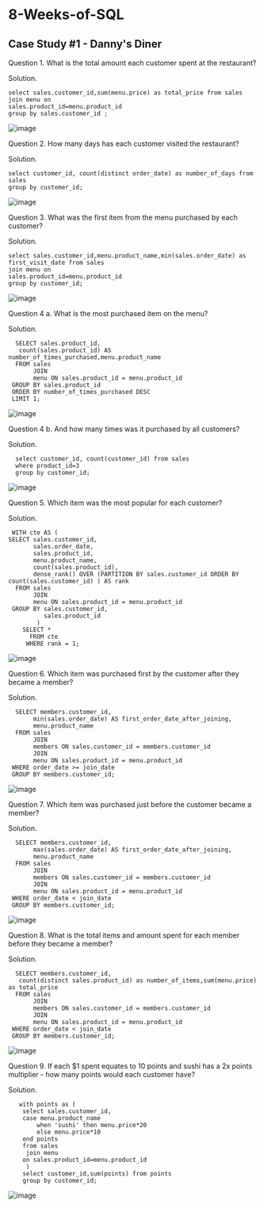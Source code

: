 # 8-Weeks-of-SQL

## Case Study #1 - Danny's Diner

Question 1. What is the total amount each customer spent at the restaurant?

Solution.

    select sales.customer_id,sum(menu.price) as total_price from sales
    join menu on
    sales.product_id=menu.product_id
    group by sales.customer_id ;
  
  ![image](https://user-images.githubusercontent.com/61065350/130028165-5536950d-9e1f-46c0-8e2f-3666df50ca1d.png)

Question 2. How many days has each customer visited the restaurant?

Solution.
    
    select customer_id, count(distinct order_date) as number_of_days from sales 
    group by customer_id;
    
   ![image](https://user-images.githubusercontent.com/61065350/130028728-01cd48c9-a380-45ab-ad28-80f3ed5fa25f.png)
   
Question 3. What was the first item from the menu purchased by each customer?

Solution.

    select sales.customer_id,menu.product_name,min(sales.order_date) as first_visit_date from sales 
    join menu on
    sales.product_id=menu.product_id
    group by customer_id;

   ![image](https://user-images.githubusercontent.com/61065350/130071134-06519080-5a04-461b-a92c-b4340606c027.png)

Question 4 a. What is the most purchased item on the menu?

Solution.    

      SELECT sales.product_id,
       count(sales.product_id) AS number_of_times_purchased,menu.product_name
      FROM sales
           JOIN
           menu ON sales.product_id = menu.product_id
     GROUP BY sales.product_id
     ORDER BY number_of_times_purchased DESC
     LIMIT 1;
     
   ![image](https://user-images.githubusercontent.com/61065350/130187268-20ad0c1b-5129-4356-84ba-cd5cd12df0b3.png)
   
Question 4 b. And how many times was it purchased by all customers?

Solution.

      select customer_id, count(customer_id) from sales
      where product_id=3
      group by customer_id;
        
   ![image](https://user-images.githubusercontent.com/61065350/130081883-e6b4cd0f-9164-47bf-88b1-c885858ad780.png)
   
Question 5. Which item was the most popular for each customer?

Solution.

     WITH cte AS (
    SELECT sales.customer_id,
           sales.order_date,
           sales.product_id,
           menu.product_name,
           count(sales.product_id),
           dense_rank() OVER (PARTITION BY sales.customer_id ORDER BY count(sales.customer_id) ) AS rank
      FROM sales
           JOIN
           menu ON sales.product_id = menu.product_id
     GROUP BY sales.customer_id,
              sales.product_id
            )
        SELECT *
          FROM cte
         WHERE rank = 1;
         
   ![image](https://user-images.githubusercontent.com/61065350/130192023-888e67df-71cc-4aa4-aa55-776d83d6bfbe.png)


Question 6. Which item was purchased first by the customer after they became a member?

Solution.

      SELECT members.customer_id,
           min(sales.order_date) AS first_order_date_after_joining,
           menu.product_name
      FROM sales
           JOIN
           members ON sales.customer_id = members.customer_id
           JOIN
           menu ON sales.product_id = menu.product_id
     WHERE order_date >= join_date
     GROUP BY members.customer_id;

   ![image](https://user-images.githubusercontent.com/61065350/130189456-3cc608e8-21f9-4b16-8073-d290c195ea4c.png)

Question 7. Which item was purchased just before the customer became a member?

Solution.

      SELECT members.customer_id,
           max(sales.order_date) AS first_order_date_after_joining,
           menu.product_name
      FROM sales
           JOIN
           members ON sales.customer_id = members.customer_id
           JOIN
           menu ON sales.product_id = menu.product_id
     WHERE order_date < join_date
     GROUP BY members.customer_id;
     
   ![image](https://user-images.githubusercontent.com/61065350/130189908-4d1cb842-6bbb-43cc-bdab-12cfa5ded401.png)
   
Question 8. What is the total items and amount spent for each member before they became a member?

Solution.
    
      SELECT members.customer_id,
       count(distinct sales.product_id) as number_of_items,sum(menu.price) as total_price
      FROM sales
           JOIN
           members ON sales.customer_id = members.customer_id
           JOIN
           menu ON sales.product_id = menu.product_id
     WHERE order_date < join_date
     GROUP BY members.customer_id;
   ![image](https://user-images.githubusercontent.com/61065350/130192909-a945a910-4896-45da-966b-8f54d14742e0.png)

Question 9. If each $1 spent equates to 10 points and sushi has a 2x points multiplier - how many points would each customer have?

Solution.

       with points as (
        select sales.customer_id,
        case menu.product_name
            when 'sushi' then menu.price*20
            else menu.price*10
        end points
        from sales
         join menu 
        on sales.product_id=menu.product_id
         )
        select customer_id,sum(points) from points
        group by customer_id;
   ![image](https://user-images.githubusercontent.com/61065350/130197394-de9aa958-6218-456d-b017-6479487997ac.png)


